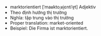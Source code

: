 - marktorientiert	[ˈmaʁktoˌʁi̯ɛntiˈɐ̯t]	Adjektiv
- Theo định hướng thị trường
- Nghĩa: tập trung vào thị trường
- Proper translation: market-oriented
- Beispiel: Die Firma ist marktorientiert.